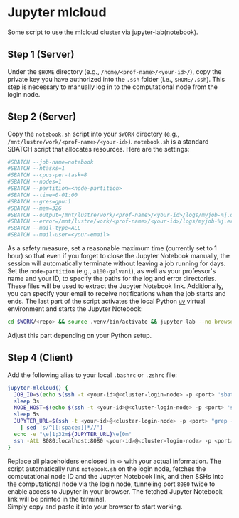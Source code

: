 # Jupyter mlcloud
Some script to use the mlcloud cluster via jupyter-lab(notebook).

## Step 1 (Server)
Under the `$HOME` directory (e.g., `/home/<prof-name>/<your-id>/`), copy the private key you have authorized into the `.ssh` folder (i.e., `$HOME/.ssh`).
This step is necessary to manually log in to the computational node from the login node.

## Step 2 (Server)
Copy the `notebook.sh` script into your `$WORK` directory (e.g., `/mnt/lustre/work/<prof-name>/<your-id>`).
`notebook.sh` is a standard SBATCH script that allocates resources.
Here are the settings:
```sh
#SBATCH --job-name=notebook                                                     # Job name
#SBATCH --ntasks=1                                                              # Number of tasks
#SBATCH --cpus-per-task=8                                                       # Number of CPU cores per task
#SBATCH --nodes=1                                                               # Ensure that all cores are on the same machine with nodes=1
#SBATCH --partition=<node-partition>                                            # Which partition will run your job
#SBATCH --time=0-01:00                                                          # Allowed runtime in D-HH:MM
#SBATCH --gres=gpu:1                                                            # (optional) Requesting type and number of GPUs
#SBATCH --mem=32G                                                               # Total memory pool for all cores (see also --mem-per-cpu); exceeding this number will cause your job to fail.
#SBATCH --output=/mnt/lustre/work/<prof-name>/<your-id>/logs/myjob-%j.out       # File to which STDOUT will be written - make sure this is not on $HOME
#SBATCH --error=/mnt/lustre/work/<prof-name>/<your-id>/logs/myjob-%j.err        # File to which STDERR will be written - make sure this is not on $HOME
#SBATCH --mail-type=ALL                                                         # Type of email notification- BEGIN,END,FAIL,ALL
#SBATCH --mail-user=<your-email>                                                # Email to which notifications will be sent
```

As a safety measure, set a reasonable maximum time (currently set to 1 hour) so that even if you forget to close the Jupyter Notebook manually, the session will automatically terminate without leaving a job running for days.
Set the `node-partition` (e.g., `a100-galvani`), as well as your professor's name and your ID, to specify the paths for the log and error directories.
These files will be used to extract the Jupyter Notebook link.
Additionally, you can specify your email to receive notifications when the job starts and ends.
The last part of the script activates the local Python [`uv`](https://docs.astral.sh/uv/) virtual environment and starts the Jupyter Notebook:
```sh
cd $WORK/<repo> && source .venv/bin/activate && jupyter-lab --no-browser --port 8080
```
Adjust this part depending on your Python setup.

## Step 4 (Client)
Add the following alias to your local `.bashrc` or `.zshrc` file:
```sh
jupyter-mlcloud() {
  JOB_ID=$(echo $(ssh -t <your-id>@<cluster-login-node> -p <port> 'sbatch $WORK/notebook.sh') | grep -o '[0-9]\+')
  sleep 3s
  NODE_HOST=$(echo $(ssh -t <your-id>@<cluster-login-node> -p <port> 'squeue --me') | grep -o '\bgalvani[^ ]*' | tr -cd '[:print:]' | sed 's/^[[:space:]]*//;s/[[:space:]]*$//')
  sleep 5s
  JUPYTER_URL=$(ssh -t <your-id>@<cluster-login-node> -p <port> "grep -E '^[[:space:]]*http://localhost:8080/' /mnt/lustre/work/<prof-name>/<your-id>/logs/myjob-${JOB_ID}.err" \
    | sed 's/^[[:space:]]*//')
  echo -e "\e[1;32m${JUPYTER_URL}\e[0m"
  ssh -AtL 8080:localhost:8080 <your-id>@<cluster-login-node> -p <port> "ssh -AtL 8080:localhost:8080 <your-id>@$NODE_HOST bash"
}
```

Replace all placeholders enclosed in `<>` with your actual information.
The script automatically runs `notebook.sh` on the login node, fetches the computational node ID and the Jupyter Notebook link, and then SSHs into the computational node via the login node, tunneling port `8080` twice to enable access to Jupyter in your browser.
The fetched Jupyter Notebook link will be printed in the terminal.  
Simply copy and paste it into your browser to start working.
